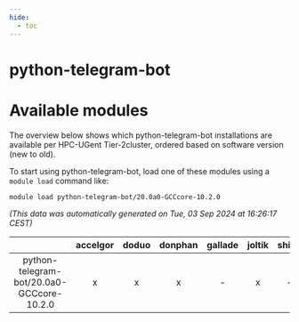 ```yaml
---
hide:
  - toc
---
```


python-telegram-bot
===================

# Available modules


The overview below shows which python-telegram-bot installations are available per HPC-UGent Tier-2cluster, ordered based on software version (new to old).

To start using python-telegram-bot, load one of these modules using a `module load` command like:

```shell
module load python-telegram-bot/20.0a0-GCCcore-10.2.0
```

*(This data was automatically generated on Tue, 03 Sep 2024 at 16:26:17 CEST)*  

| |accelgor|doduo|donphan|gallade|joltik|shinx|skitty|
| :---: | :---: | :---: | :---: | :---: | :---: | :---: | :---: |
|python-telegram-bot/20.0a0-GCCcore-10.2.0|x|x|x|-|x|-|x|
